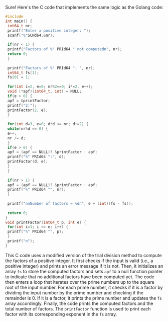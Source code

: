 Sure! Here's the C code that implements the same logic as the Golang code:
```c
#include 
int main() {
 int64_t nr;
 printf("Enter a positive integer: ");
 scanf("%"SCNd64,&nr);
 
 if(nr < 1) {
 printf("Factors of %" PRId64 " not computedn", nr);
 return 0;
 }
 
 printf("Factors of %" PRId64 ": ", nr);
 int64_t fs[1];
 fs[0] = 1;
 
 for(int i=2, e=0; nr%2==0; i*=2, e++);
 void (*apf)(int64_t, int) = NULL;
 if(e > 0) {
 apf = &printFactor;
 printf("2:");
 printFactor(2, e);
 }
 
 for(int d=3, e=0; d*d <= nr; d+=2) {
 while(nr%d == 0) {
 e++;
 nr /= d;
 }
 if(e > 0) {
 apf = (apf == NULL)? &printFactor : apf;
 printf("%" PRId64 ":", d);
 printFactor(d, e);
 }
 }
 
 if(nr > 1) {
 apf = (apf == NULL)? &printFactor : apf;
 printf("%" PRId64 "", nr);
 }
 
 printf("nnNumber of factors = %dn", e + (int)(fs - fs));
 
 return 0;
}
void printFactor(int64_t p, int e) {
 for(int i=1; i <= e; i++) {
 printf("%" PRId64 "", p);
 }
 printf("n");
}
```
This C code uses a modified version of the trial division method to compute the factors of a positive integer. It first checks if the input is valid (i.e., a positive integer) and prints an error message if it is not. Then, it initializes an array `fs` to store the computed factors and sets `apf` to a null function pointer to indicate that no additional factors have been computed yet.
The code then enters a loop that iterates over the prime numbers up to the square root of the input number. For each prime number, it checks if it is a factor by dividing the input number by the prime number and checking if the remainder is 0. If it is a factor, it prints the prime number and updates the `fs` array accordingly.
Finally, the code prints the computed factors and the total number of factors. The `printFactor` function is used to print each factor with its corresponding exponent in the `fs` array.

